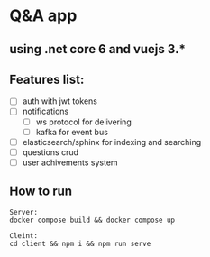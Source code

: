 # Q&A app
## using .net core 6 and vuejs 3.*

## Features list:
  - [ ] auth with jwt tokens
  - [ ] notifications
    - [ ] ws protocol for delivering
    - [ ] kafka for event bus
  - [ ] elasticsearch/sphinx for indexing and searching
  - [ ] questions crud
  - [ ] user achivements system

## How to run
```
Server:
docker compose build && docker compose up

Cleint:
cd client && npm i && npm run serve
